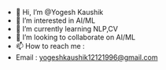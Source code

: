- 👋 Hi, I’m @Yogesh Kaushik
- 👀 I’m interested in AI/ML
- 🌱 I’m currently learning NLP,CV
- 💞️ I’m looking to collaborate on AI/ML
- 📫 How to reach me :
- Email : yogeshkaushik12121996@gmail.com

<!---
Yogesh470/Yogesh470 is a ✨ special ✨ repository because its `README.md` (this file) appears on your GitHub profile.
You can click the Preview link to take a look at your changes.
--->
